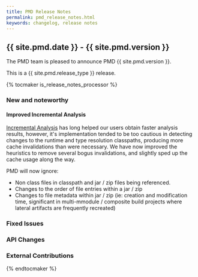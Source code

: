 ```yaml
---
title: PMD Release Notes
permalink: pmd_release_notes.html
keywords: changelog, release notes
---
```


## {{ site.pmd.date }} - {{ site.pmd.version }}

The PMD team is pleased to announce PMD {{ site.pmd.version }}.

This is a {{ site.pmd.release_type }} release.

{% tocmaker is_release_notes_processor %}

### New and noteworthy

#### Improved Incremental Analysis

[Incremental Analysis](https://pmd.github.io/pmd-6.36.0/pmd_userdocs_incremental_analysis.html) has long helped our users obtain faster analysis results,
however, it's implementation tended to be too cautious in detecting changes to the runtime and type resolution classpaths, producing more cache invalidations than were necessary.
We have now improved the heuristics to remove several bogus invalidations, and slightly sped up the cache usage along the way.

PMD will now ignore:

*   Non class files in classpath and jar / zip files being referenced.
*   Changes to the order of file entries within a jar / zip
*   Changes to file metadata within jar / zip (ie: creation and modification time, significant in multi-mmodule / composite build projects where lateral artifacts are frequently recreated)

### Fixed Issues

### API Changes

### External Contributions

{% endtocmaker %}

